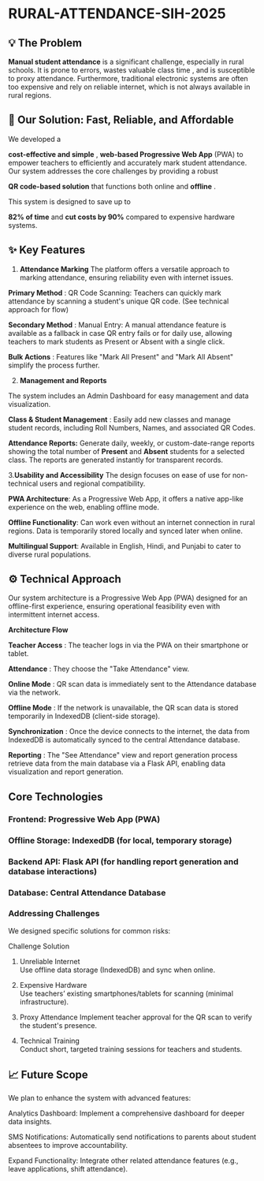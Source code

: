 # RURAL-ATTENDANCE-SIH-2025


## 💡 The Problem
**Manual student attendance** is a significant challenge, especially in rural schools. It is prone to errors, wastes valuable class time , and is susceptible to proxy attendance. Furthermore, traditional electronic systems are often too expensive and rely on reliable internet, which is not always available in rural regions.




## 🌟 Our Solution: Fast, Reliable, and Affordable
We developed a 

**cost-effective and simple** , **web-based Progressive Web App** (PWA) to empower teachers to efficiently and accurately mark student attendance. Our system addresses the core challenges by providing a robust 


**QR code-based solution** that functions both online and **offline** .

This system is designed to save up to 

**82% of time** and **cut costs by 90%** compared to expensive hardware systems.


## ✨ Key Features 

1.  **Attendance Marking**
The platform offers a versatile approach to marking attendance, ensuring reliability even with internet issues.




**Primary Method** : QR Code Scanning: Teachers can quickly mark attendance by scanning a student's unique QR code. (See technical approach for flow) 




**Secondary Method** : Manual Entry: A manual attendance feature is available as a fallback in case QR entry fails or for daily use, allowing teachers to mark students as Present or Absent with a single click.


**Bulk Actions** : Features like "Mark All Present" and "Mark All Absent" simplify the process further. 



   

2. **Management and Reports**
   
The system includes an Admin Dashboard for easy management and data visualization.


**Class & Student Management** : Easily add new classes and manage student records, including Roll Numbers, Names, and associated QR Codes.

 **Attendance Reports:** Generate daily, weekly, or custom-date-range reports showing the total number of **Present** and **Absent** students for a selected class. The reports are generated instantly for transparent records. 
 
3.**Usability and Accessibility**
The design focuses on ease of use for non-technical users and regional compatibility.


**PWA Architecture**: As a Progressive Web App, it offers a native app-like experience on the web, enabling offline mode.


**Offline Functionality**: Can work even without an internet connection in rural regions. Data is temporarily stored locally and synced later when online.


**Multilingual Support**: Available in English, Hindi, and Punjabi to cater to diverse rural populations.



## ⚙️ Technical Approach
Our system architecture is a Progressive Web App (PWA) designed for an offline-first experience, ensuring operational feasibility even with intermittent internet access.





**Architecture Flow**

**Teacher Access** : The teacher logs in via the PWA on their smartphone or tablet. 


**Attendance** : They choose the "Take Attendance" view. 


**Online Mode** : QR scan data is immediately sent to the Attendance database via the network. 



**Offline Mode** : If the network is unavailable, the QR scan data is stored temporarily in IndexedDB (client-side storage). 


**Synchronization** : Once the device connects to the internet, the data from IndexedDB is automatically synced to the central Attendance database. 



**Reporting** : The "See Attendance" view and report generation process retrieve data from the main database via a Flask API, enabling data visualization and report generation. 


## Core Technologies

### Frontend: Progressive Web App (PWA) 



### Offline Storage: IndexedDB (for local, temporary storage) 


### Backend API: Flask API (for handling report generation and database interactions) 

### Database: Central Attendance Database

### Addressing Challenges
We designed specific solutions for common risks: 

Challenge	Solution 

1. Unreliable Internet	
Use offline data storage (IndexedDB) and sync when online.



2. Expensive Hardware	
Use teachers’ existing smartphones/tablets for scanning (minimal infrastructure).




3. Proxy Attendance	
Implement teacher approval for the QR scan to verify the student's presence.


5. Technical Training	
Conduct short, targeted training sessions for teachers and students.



## 📈 Future Scope
We plan to enhance the system with advanced features:


Analytics Dashboard: Implement a comprehensive dashboard for deeper data insights.


SMS Notifications: Automatically send notifications to parents about student absentees to improve accountability.



Expand Functionality: Integrate other related attendance features (e.g., leave applications, shift attendance).
